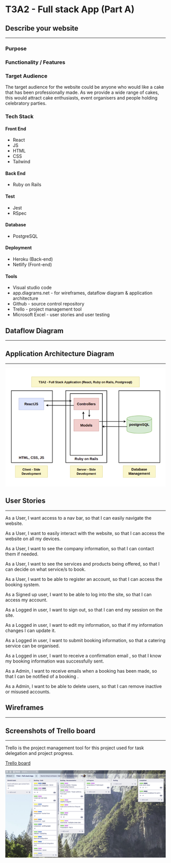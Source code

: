 # T3A2 - Full stack App (Part A)

## Describe your website
 --- 
### **Purpose**

### **Functionality / Features**

### **Target Audience**
The target audience for the website could be anyone who would like a cake that has been professionally made. As we provide a wide range of cakes, this would attract cake enthusiasts, event organisers and people holding celebratory parties. 

### **Tech Stack**
#### Front End
- React
- JS
- HTML
- CSS
- Tailwind

#### Back End
- Ruby on Rails

#### Test
- Jest
- RSpec

#### Database 
- PostgreSQL

#### Deployment
- Heroku (Back-end)
- Netlify (Front-end) 

#### Tools 
- Visual studio code
- app.diagrams.net - for wireframes, dataflow diagram & application architecture 
- Github - source control repository  
- Trello - project management tool
- Microsoft Excel - user stories and user testing

## Dataflow Diagram
---
## Application Architecture Diagram
---
![Application Architecture Diagram](docs/screenshots/AAD.png)

## User Stories
---
As a User, I want access to a nav bar, so that I can easily navigate the website.

As a User, I want to easily interact with the website, so that I can access the website on all my devices.

As a User, I want to see the company information, so that I can contact them if needed.

As a User, I want to see the services and products being offered, so that I can decide on what service/s to book.

As a User, I want to be able to register an account, so that I can access the booking system.

As a Signed up user, I want to be able to log into the site, so that I can access my account.

As a Logged in user, I want to sign out, so that I can end my session on the site.

As a Logged in user, I want to edit my information, so that if my information changes I can update it.

As a Logged in user, I want to submit booking information, so that a catering service can be organised.

As a Logged in user, I want to receive a confirmation email , so that I know my booking information was successfully sent.

As a Admin, I want to receive emails when a booking has been made, so that I can be notified of a booking .

As a Admin, I want to be able to delete users, so that I can remove inactive or misused accounts.


## Wireframes
---


## Screenshots of Trello board
---
Trello is the project management tool for this project used for task delegation and project progress. 

[Trello board](https://trello.com/b/isiWiAy4/t3a2-full-stack-app)

![Initial](docs/screenshots/Trello1.png)

